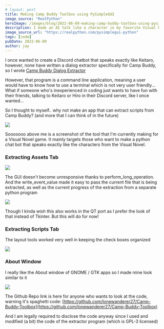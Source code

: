 ```yaml
---
# layout: post
title: Making Camp Buddy Toolbox using PySimpleGUI
image_source: "RealPython"
heroImage: /images/blog/2022-06-09-making-camp-buddy-toolbox-using-pysimplegui/Get-Started-with-PySimpleGUI_Watermarked.webp
description: I made an AI talk like a character in my favorite Visual Novel!
image_source_url: "https://realpython.com/pysimplegui-python"
tags: [code]
pubDate: 2022-06-09
author: jay
---
```


I once wanted to create a Discord chatbot that speaks exactly like Keitaro, however, none have written a dialog extractor specifically for Camp Buddy, so I wrote [Camp Buddy Dialog Extractor](https://github.com/lonewanderer27/Camp-Buddy-Dialog-Extractor)

However, that program is a command line application, meaning a user would have to know how to use a terminal which is not very user friendly... What if someone who's inexperienced in coding just wants to have fun with their friends, talking to Keitaro or Hiro in their Discord server, like I once wanted...

So I thought to myself.. why not make an app that can extract scripts from Camp Buddy? (and more that I can think of in the future)

![](/images/blog/2022-06-09-making-camp-buddy-toolbox-using-pysimplegui/Screenshot_Extract_Dialogs_Tab.png)

Sooooooo above me is a screenshot of the tool that I'm currently making for a Visual Novel game. It mainly targets those who want to make a python chat bot that speaks exactly like the characters from the Visual Novel.

### Extracting Assets Tab

![](/images/blog/2022-06-09-making-camp-buddy-toolbox-using-pysimplegui/172808192-31553218-949d-432a-a740-68266242f98a.png)

The GUI doesn't become unresponsive thanks to perform_long_operation. And the write_event_value made it easy to pass the current file that is being extracted, as well as the current progress of the extraction from a separate python program

![](/images/blog/2022-06-09-making-camp-buddy-toolbox-using-pysimplegui/172815391-6f95e611-3f80-4875-a586-baf5aae3d6a3.gif)

Though I kinda wish this also works in the QT port as I prefer the look of that instead of Tkinter. But this will do for now!


### Extracting Scripts Tab

The layout tools worked very well in keeping the check boxes organized

![](/images/blog/2022-06-09-making-camp-buddy-toolbox-using-pysimplegui/172815459-afddc0de-7ac3-4be4-9d96-76cfe86529dc.gif)



### About Window

I really like the About window of GNOME / GTK apps so I made mine look similar to it

![](/images/blog/2022-06-09-making-camp-buddy-toolbox-using-pysimplegui/172815544-67924be4-00f8-4016-a34e-a96c6b82a200.gif)



The Github Repo link is here for anyone who wants to look at the code, warning it's spaghetti code:
[https://github.com/lonewanderer27/Camp-Buddy-Toolbox](https://github.com/lonewanderer27/Camp-Buddy-Toolbox)

And I am legally required to disclose the code anyway since I used and modified (a bit) the code of the extractor program (which is GPL-3 licensed)